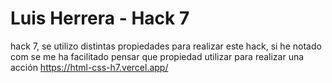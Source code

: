 # Luis Herrera - Hack 7
hack 7, se utilizo distintas propiedades para realizar este hack, si he notado com se me ha facilitado pensar que propiedad utilizar para realizar una acción
https://html-css-h7.vercel.app/
